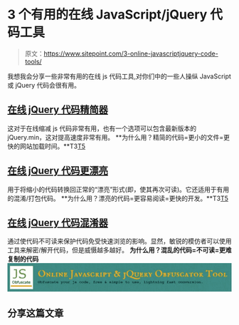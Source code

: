# 3 个有用的在线 JavaScript/jQuery 代码工具

> 原文：<https://www.sitepoint.com/3-online-javascriptjquery-code-tools/>

我想我会分享一些非常有用的在线 js 代码工具,对你们中的一些人操纵 JavaScript 或 jQuery 代码会很有用。

## [在线 jQuery 代码精简器](http://jsmini.com)

这对于在线缩减 js 代码非常有用，也有一个选项可以包含最新版本的 jQuery.min，这对提高速度非常有用。
**为什么用？精简的代码=更小的文件=更快的网站加载时间。**T3[T5](http://jsmini.com)

## [在线 jQuery 代码更漂亮](http://jspretty.com)

用于将缩小的代码转换回正常的“漂亮”形式(即，使其再次可读)。它还适用于有用的混淆/打包代码。
**为什么用？漂亮的代码=更容易阅读=更快的开发。**T3[T5](http://jspretty.com)

## [在线 jQuery 代码混淆器](http://jsobfuscate.com)

通过使代码不可读来保护代码免受快速浏览的影响。显然，敏锐的模仿者可以使用工具来解密/解开代码，但是威慑越多越好。
**为什么用？混乱的代码=不可读=更难复制的代码**
[![protect-your-javascript-code-online](img/68d23c8f780a2b6e6eb42404808928a7.png "protect-your-javascript-code-online")](http://jsobfuscate.com)

## 分享这篇文章